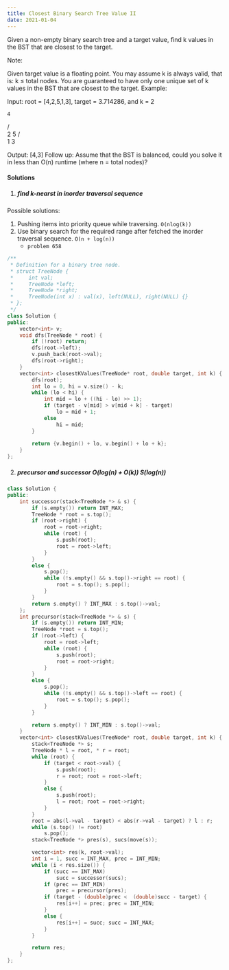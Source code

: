 ```yaml
---
title: Closest Binary Search Tree Value II
date: 2021-01-04
---
```

Given a non-empty binary search tree and a target value, find k values in the BST that are closest to the target.

Note:

Given target value is a floating point.
You may assume k is always valid, that is: k ≤ total nodes.
You are guaranteed to have only one unique set of k values in the BST that are closest to the target.
Example:

Input: root = [4,2,5,1,3], target = 3.714286, and k = 2

    4
   / \
  2   5
 / \
1   3

Output: [4,3]
Follow up:
Assume that the BST is balanced, could you solve it in less than O(n) runtime (where n = total nodes)?

#### Solutions

1. ##### find k-nearst in inorder traversal sequence

Possible solutions:
1. Pushing items into priority queue while traversing. `O(nlog(k))`
2. Use binary search for the required range after fetched the inorder traversal sequence. `O(n + log(n))`
    - `problem 658`


```cpp
/**
 * Definition for a binary tree node.
 * struct TreeNode {
 *     int val;
 *     TreeNode *left;
 *     TreeNode *right;
 *     TreeNode(int x) : val(x), left(NULL), right(NULL) {}
 * };
 */
class Solution {
public:
    vector<int> v;
    void dfs(TreeNode * root) {
        if (!root) return;
        dfs(root->left);
        v.push_back(root->val);
        dfs(root->right);
    }
    vector<int> closestKValues(TreeNode* root, double target, int k) {
        dfs(root);
        int lo = 0, hi = v.size() - k;
        while (lo < hi) {
            int mid = lo + ((hi - lo) >> 1);
            if (target - v[mid] > v[mid + k] - target)
                lo = mid + 1;
            else
                hi = mid;
        }
        
        return {v.begin() + lo, v.begin() + lo + k};
    }
};
```

2. ##### precursor and successor O(log(n) + O(k)) S(log(n))


```cpp
class Solution {
public:
    int successor(stack<TreeNode *> & s) {
        if (s.empty()) return INT_MAX;
        TreeNode * root = s.top();
        if (root->right) {
            root = root->right;
            while (root) {
                s.push(root);
                root = root->left;
            }
        }
        else {
            s.pop();
            while (!s.empty() && s.top()->right == root) {
                root = s.top(); s.pop();
            }
        }
        return s.empty() ? INT_MAX : s.top()->val;
    };
    int precursor(stack<TreeNode *> & s) {
        if (s.empty()) return INT_MIN;
        TreeNode *root = s.top();
        if (root->left) {
            root = root->left;
            while (root) {
                s.push(root);
                root = root->right;
            }
        }
        else {
            s.pop();
            while (!s.empty() && s.top()->left == root) {
                root = s.top(); s.pop();
            }
        }

        return s.empty() ? INT_MIN : s.top()->val;
    }
    vector<int> closestKValues(TreeNode* root, double target, int k) {
        stack<TreeNode *> s;
        TreeNode * l = root, * r = root;
        while (root) {
            if (target < root->val) {
                s.push(root);
                r = root; root = root->left;
            }
            else {
                s.push(root);
                l = root; root = root->right;
            }
        }
        root = abs(l->val - target) < abs(r->val - target) ? l : r;
        while (s.top() != root)
            s.pop();
        stack<TreeNode *> pres(s), sucs(move(s));

        vector<int> res(k, root->val);
        int i = 1, succ = INT_MAX, prec = INT_MIN;
        while (i < res.size()) {
            if (succ == INT_MAX)
                succ = successor(sucs);
            if (prec == INT_MIN)
                prec = precursor(pres);
            if (target - (double)prec <  (double)succ - target) {
                res[i++] = prec; prec = INT_MIN;
            }
            else {
                res[i++] = succ; succ = INT_MAX;
            }
        }

        return res;
    }
};
```